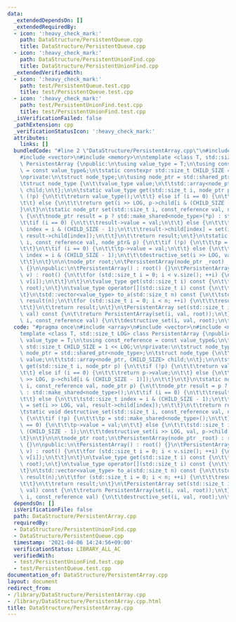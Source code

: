 ```yaml
---
data:
  _extendedDependsOn: []
  _extendedRequiredBy:
  - icon: ':heavy_check_mark:'
    path: DataStructure/PersistentQueue.cpp
    title: DataStructure/PersistentQueue.cpp
  - icon: ':heavy_check_mark:'
    path: DataStructure/PersistentUnionFind.cpp
    title: DataStructure/PersistentUnionFind.cpp
  _extendedVerifiedWith:
  - icon: ':heavy_check_mark:'
    path: test/PersistentQueue.test.cpp
    title: test/PersistentQueue.test.cpp
  - icon: ':heavy_check_mark:'
    path: test/PersistentUnionFind.test.cpp
    title: test/PersistentUnionFind.test.cpp
  _isVerificationFailed: false
  _pathExtension: cpp
  _verificationStatusIcon: ':heavy_check_mark:'
  attributes:
    links: []
  bundledCode: "#line 2 \"DataStructure/PersistentArray.cpp\"\n#include <array>\n\
    #include <vector>\n#include <memory>\n\ntemplate <class T, std::size_t LOG> class\
    \ PersistentArray {\npublic:\n\tusing value_type = T;\n\tusing const_reference\
    \ = const value_type&;\n\tstatic constexpr std::size_t CHILD_SIZE = 1 << LOG;\n\
    \nprivate:\n\tstruct node_type;\n\tusing node_ptr = std::shared_ptr<node_type>;\n\
    \tstruct node_type {\n\t\tvalue_type value;\n\t\tstd::array<node_ptr, CHILD_SIZE>\
    \ child;\n\t};\n\n\tstatic value_type get(std::size_t i, node_ptr p) {\n\t\tif\
    \ (!p) {\n\t\t\treturn value_type();\n\t\t} else if (i == 0) {\n\t\t\treturn p->value;\n\
    \t\t} else {\n\t\t\treturn get(i >> LOG, p->child[i & (CHILD_SIZE - 1)]);\n\t\t\
    }\n\t}\n\tstatic node_ptr set(std::size_t i, const_reference val, node_ptr p)\
    \ {\n\t\tnode_ptr result = p ? std::make_shared<node_type>(*p) : std::make_shared<node_type>();\n\
    \t\tif (i == 0) {\n\t\t\tresult->value = val;\n\t\t} else {\n\t\t\tstd::size_t\
    \ index = i & (CHILD_SIZE - 1);\n\t\t\tresult->child[index] = set(i >> LOG, val,\
    \ result->child[index]);\n\t\t}\n\t\treturn result;\n\t}\n\tstatic void destructive_set(std::size_t\
    \ i, const_reference val, node_ptr& p) {\n\t\tif (!p) {\n\t\t\tp = std::make_shared<node_type>();\n\
    \t\t}\n\t\tif (i == 0) {\n\t\t\tp->value = val;\n\t\t} else {\n\t\t\tstd::size_t\
    \ index = i & (CHILD_SIZE - 1);\n\t\t\tdestructive_set(i >> LOG, val, p->child[index]);\n\
    \t\t}\n\t}\n\n\tnode_ptr root;\n\tPersistentArray(node_ptr _root) : root(_root)\
    \ {}\n\npublic:\n\tPersistentArray() : root() {}\n\tPersistentArray(const std::vector<value_type>&\
    \ v) : root() {\n\t\tfor (std::size_t i = 0; i < v.size(); ++i) {\n\t\t\tdestructive_set(i,\
    \ v[i]);\n\t\t}\n\t}\n\tvalue_type get(std::size_t i) const {\n\t\treturn get(i,\
    \ root);\n\t}\n\tvalue_type operator[](std::size_t i) const {\n\t\treturn get(i);\n\
    \t}\n\tstd::vector<value_type> to_a(std::size_t n) const {\n\t\tstd::vector<value_type>\
    \ result(n);\n\t\tfor (std::size_t i = 0; i < n; ++i) {\n\t\t\tresult[i] = get(i);\n\
    \t\t}\n\t\treturn result;\n\t}\n\tPersistentArray set(std::size_t i, const_reference\
    \ val) const {\n\t\treturn PersistentArray(set(i, val, root));\n\t}\n\tvoid destructive_set(std::size_t\
    \ i, const_reference val) {\n\t\tdestructive_set(i, val, root);\n\t}\n};\n"
  code: "#pragma once\n#include <array>\n#include <vector>\n#include <memory>\n\n\
    template <class T, std::size_t LOG> class PersistentArray {\npublic:\n\tusing\
    \ value_type = T;\n\tusing const_reference = const value_type&;\n\tstatic constexpr\
    \ std::size_t CHILD_SIZE = 1 << LOG;\n\nprivate:\n\tstruct node_type;\n\tusing\
    \ node_ptr = std::shared_ptr<node_type>;\n\tstruct node_type {\n\t\tvalue_type\
    \ value;\n\t\tstd::array<node_ptr, CHILD_SIZE> child;\n\t};\n\n\tstatic value_type\
    \ get(std::size_t i, node_ptr p) {\n\t\tif (!p) {\n\t\t\treturn value_type();\n\
    \t\t} else if (i == 0) {\n\t\t\treturn p->value;\n\t\t} else {\n\t\t\treturn get(i\
    \ >> LOG, p->child[i & (CHILD_SIZE - 1)]);\n\t\t}\n\t}\n\tstatic node_ptr set(std::size_t\
    \ i, const_reference val, node_ptr p) {\n\t\tnode_ptr result = p ? std::make_shared<node_type>(*p)\
    \ : std::make_shared<node_type>();\n\t\tif (i == 0) {\n\t\t\tresult->value = val;\n\
    \t\t} else {\n\t\t\tstd::size_t index = i & (CHILD_SIZE - 1);\n\t\t\tresult->child[index]\
    \ = set(i >> LOG, val, result->child[index]);\n\t\t}\n\t\treturn result;\n\t}\n\
    \tstatic void destructive_set(std::size_t i, const_reference val, node_ptr& p)\
    \ {\n\t\tif (!p) {\n\t\t\tp = std::make_shared<node_type>();\n\t\t}\n\t\tif (i\
    \ == 0) {\n\t\t\tp->value = val;\n\t\t} else {\n\t\t\tstd::size_t index = i &\
    \ (CHILD_SIZE - 1);\n\t\t\tdestructive_set(i >> LOG, val, p->child[index]);\n\t\
    \t}\n\t}\n\n\tnode_ptr root;\n\tPersistentArray(node_ptr _root) : root(_root)\
    \ {}\n\npublic:\n\tPersistentArray() : root() {}\n\tPersistentArray(const std::vector<value_type>&\
    \ v) : root() {\n\t\tfor (std::size_t i = 0; i < v.size(); ++i) {\n\t\t\tdestructive_set(i,\
    \ v[i]);\n\t\t}\n\t}\n\tvalue_type get(std::size_t i) const {\n\t\treturn get(i,\
    \ root);\n\t}\n\tvalue_type operator[](std::size_t i) const {\n\t\treturn get(i);\n\
    \t}\n\tstd::vector<value_type> to_a(std::size_t n) const {\n\t\tstd::vector<value_type>\
    \ result(n);\n\t\tfor (std::size_t i = 0; i < n; ++i) {\n\t\t\tresult[i] = get(i);\n\
    \t\t}\n\t\treturn result;\n\t}\n\tPersistentArray set(std::size_t i, const_reference\
    \ val) const {\n\t\treturn PersistentArray(set(i, val, root));\n\t}\n\tvoid destructive_set(std::size_t\
    \ i, const_reference val) {\n\t\tdestructive_set(i, val, root);\n\t}\n};\n"
  dependsOn: []
  isVerificationFile: false
  path: DataStructure/PersistentArray.cpp
  requiredBy:
  - DataStructure/PersistentUnionFind.cpp
  - DataStructure/PersistentQueue.cpp
  timestamp: '2021-04-06 14:24:56+09:00'
  verificationStatus: LIBRARY_ALL_AC
  verifiedWith:
  - test/PersistentUnionFind.test.cpp
  - test/PersistentQueue.test.cpp
documentation_of: DataStructure/PersistentArray.cpp
layout: document
redirect_from:
- /library/DataStructure/PersistentArray.cpp
- /library/DataStructure/PersistentArray.cpp.html
title: DataStructure/PersistentArray.cpp
---
```

